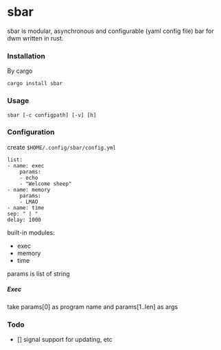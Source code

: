 # sbar

sbar is modular, asynchronous and configurable (yaml config file) bar for dwm written in rust.

### Installation

By cargo

    cargo install sbar


### Usage

    sbar [-c configpath] [-v] [h]

### Configuration

create `$HOME/.config/sbar/config.yml`

    list:
    - name: exec
        params:
        - echo
        - "Welcome sheep"
    - name: memory
        params:
        - LMAO
    - name: time
    sep: " | "
    delay: 1000

built-in modules:
- exec
- memory
- time

params is list of string

##### Exec
take params[0] as program name and params[1..len] as args

### Todo
- [] signal support for updating, etc
